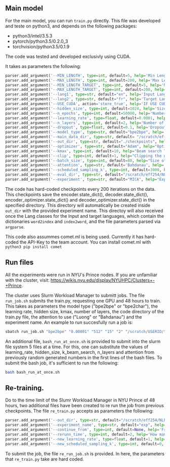 ## Main model

For the main model, you can run ```train.py``` directly. This file was developed and teste on python3, and depends on the following packages: 

 - python3/intel/3.5.3
 - pytorch/python3.5/0.2.0_3
 - torchvision/python3.5/0.1.9

The code was tested and developed exclusivly using CUDA. 

It takes as parameters the following: 
```python 
parser.add_argument('--MIN_LENGTH', type=int, default=5, help='Min Length of sequence (Input side)')
parser.add_argument('--MAX_LENGTH', type=int, default=200, help='Max Length of sequence (Input side)')
parser.add_argument('--MIN_LENGTH_TARGET', type=int, default=5, help='Min Length of sequence (Output side)')
parser.add_argument('--MAX_LENGTH_TARGET', type=int, default=200, help='Max Length of sequence (Output side)')
parser.add_argument('--lang1', type=str, default="en", help='Input Language')
parser.add_argument('--lang2', type=str, default="fr", help='Target Language')
parser.add_argument('--USE_CUDA', action='store_true', help='IF USE CUDA (Default == False)')
parser.add_argument('--hidden_size', type=int, default=1024, help='Size of hidden layer')
parser.add_argument('--n_epochs', type=int, default=50000, help='Number of single iterations through the data')
parser.add_argument('--learning_rate', type=float, default=0.0001, help='Learning rate (for both, encoder and decoder)')
parser.add_argument('--n_layers', type=int, default=2, help='Number of layers (for both, encoder and decoder)')
parser.add_argument('--dropout', type=float, default=0.1, help='Dropout (%) in the decoder')
parser.add_argument('--model_type', type=str, default="bpe2bpe", help='Model type (and ending of files)')
parser.add_argument('--main_data_dir', type=str, default= "/scratch/eff254/NLP/Data/Model_ready/", help='Directory where data is saved (in folders tain/dev/test)')
parser.add_argument('--out_dir', type=str, default="./checkpoints", help="Directory to save the models state dict (No default)")
parser.add_argument('--optimizer', type=str, default="Adam", help="Optimizer (Adam vs SGD). Default: Adam")
parser.add_argument('--kmax', type=int, default=10, help="Beam search Topk to search")
parser.add_argument('--clip', type=int, default=1, help="Clipping the gradients")
parser.add_argument('--batch_size', type=int, default=80, help="Size of a batch")
parser.add_argument('--attention', type=str, default='Bahdanau', help='attention type: either Bahdanau or Luong')
parser.add_argument('--scheduled_sampling_k', type=int, default=3000, help='scheduled sampling parameter for teacher forcing, based on inverse sigmoid decay')
parser.add_argument('--eval_dir', type=str, default="/scratch/eff254/NLP/Evaluation/", help="Directory to save predictions - MUST CONTAIN PEARL SCRIPT")
parser.add_argument('--experiment', type=str, default="MICA", help="Experiment name (for comet_ml purposes)")
```

The code has hard-coded checkpoints every 200 iterations on the data. This checkpoints save the encoder.state_dict(), decoder.state_dict(), encoder_optimizer.state_dict() and decoder_optimizer.state_dict() in the specified directory. This directory will automatically be created inside ```out_dir``` with the provided experiment name. This directoy will also received once the Lang classes for the Input and target languages, which contain the dictionaries ```word2index``` and ```index2word```, and the file parameters parsed via ```argparse```.

This code also assummes comet.ml is being used. Currently it has hard-coded the API-Key to the team account. You can install comet.ml with ```python3 pip install comet```

## Run files

All the experiments were run in NYU's Prince nodes. If you are unfamiliar with the cluster, visit: https://wikis.nyu.edu/display/NYUHPC/Clusters+-+Prince. 

The cluster uses Slurm Workload Manager to submitt jobs. The file ```run_job.sh``` submits the train.py, requesting one GPU and 48 hours to train. This takes as parameters the model type ("bpe2bpe" or "bpe2char"), the learning rate, hidden size, kmax, number of layers, the code directory of the train.py file, the attention to use ("Luong" or "Bahdanau") and the experiment name. An example to run succesfully run a job is: 

```sh
sbatch run_job.sh "bpe2bpe" "0.00001" "512" "15" "2" "/scratch/USERID/train.py"
```
An additional file, ```bash_run_at_once.sh``` is provided to submit into the slurm file system 5 files at a time. For this, one can substitute the values of learning_rate, hidden_size, k_beam_search, n_layers and attention from previously random generated numbers in the first lines of the bash files. To submit the bash job, it's sufficient to run the following: 

```sh
bash bash_run_at_once.sh
```

## Re-training. 

Do to the time limit of the Slumr Workload Manager in NYU Prince of 48 hours, two additional files have been created to re run the job from previous checkpoints. The file ```re_train.py``` accepts as parameters the following: 

```python 
parser.add_argument('--out_dir', type=str, default="/scratch/eff254/NLP/MICA_NeuralMachineTranslation/EduTrials/FinalModels/checkpoints/", help="Directory where the states dicts are saved")
parser.add_argument('--experiment_name', type=str, default="exp", help="Original experiment name (As in comet name")
parser.add_argument('--continue_from', type=int, default=None, help='From which epoch continue training? If None, from last detected. default = None')
parser.add_argument('--rerunn_time', type=int, default=2, help='How many times have you been running? (Just for comet control)')
parser.add_argument('--new_learning_rate', type=float, default=1, help='Adjust Learning rate? If >=1, it will be ignored')
parser.add_argument('--new_scheduled_sampling_k', type=int, default=0, help='Overrides default sigmoid decay for TFR. If <=1, it will be ignored')
```

To submit the job, the file ```re_run_job.sh``` is provided. In here, the parameters that ```re_train.py``` take are hard coded. 
